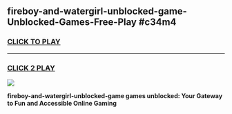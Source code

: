 
## fireboy-and-watergirl-unblocked-game-Unblocked-Games-Free-Play #c34m4
<h3>
<a href="https://us.freeplayer.one?title=fireboy-and-watergirl-unblocked-game&ref=9M">CLICK TO PLAY</a></h3>
<hr>

<h3>
<a href="https://us.freeplayer.one?title=fireboy-and-watergirl-unblocked-game&ref=9M">CLICK 2 PLAY</a>
  
</h3>

<a href="https://us.freeplayer.one?title=fireboy-and-watergirl-unblocked-game&ref=9M"><img src="https://clearcache.store/games.png"></a>


**fireboy-and-watergirl-unblocked-game games unblocked: Your Gateway to Fun and Accessible Online Gaming**
